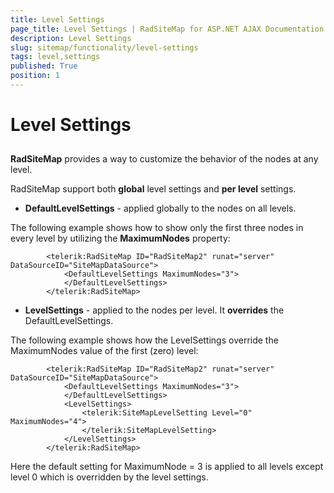 ```yaml
---
title: Level Settings
page_title: Level Settings | RadSiteMap for ASP.NET AJAX Documentation
description: Level Settings
slug: sitemap/functionality/level-settings
tags: level,settings
published: True
position: 1
---
```


# Level Settings



## 

**RadSiteMap** provides a way to customize the behavior of the nodes at any level.

RadSiteMap support both **global** level settings and **per level** settings.

* **DefaultLevelSettings** - applied globally to the nodes on all levels.

The following example shows how to show only the first three nodes in every level by utilizing the **MaximumNodes** property:

````ASPNET
	    <telerik:RadSiteMap ID="RadSiteMap2" runat="server" DataSourceID="SiteMapDataSource">
	        <DefaultLevelSettings MaximumNodes="3">
	        </DefaultLevelSettings>
	    </telerik:RadSiteMap>
````



* **LevelSettings** - applied to the nodes per level. It **overrides** the DefaultLevelSettings.

The following example shows how the LevelSettings override the MaximumNodes value of the first (zero) level:

````ASPNET
	    <telerik:RadSiteMap ID="RadSiteMap2" runat="server" DataSourceID="SiteMapDataSource">
	        <DefaultLevelSettings MaximumNodes="3">
	        </DefaultLevelSettings>
	        <LevelSettings>
	            <telerik:SiteMapLevelSetting Level="0" MaximumNodes="4">
	            </telerik:SiteMapLevelSetting>
	        </LevelSettings>
	    </telerik:RadSiteMap>
````



Here the default setting for MaximumNode = 3 is applied to all levels except level 0 which is overridden by the level settings.
